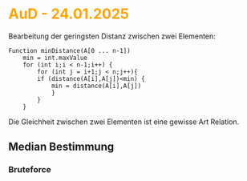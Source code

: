 # <font color = "orange">AuD - 24.01.2025</font>
Bearbeitung der geringsten Distanz zwischen zwei Elementen:
```
Function minDistance(A[0 ... n-1])
	min = int.maxValue
	for (int i;i < n-1;i++) {
		for (int j = i+1;j < n;j++){
		if (distance(A[i],A[j])<min) {
			min = distance(A[i],A[j])
			}
		}
	}
```

Die Gleichheit zwischen zwei Elementen ist eine gewisse Art Relation.

## Median Bestimmung
### Bruteforce
